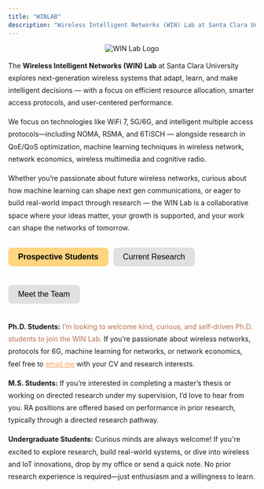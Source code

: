 ```yaml
---
title: "WINLAB"
description: "Wireless Intelligent Networks (WIN) Lab at Santa Clara University"
---
```


<p align="center">
  <img src="/lab.jpeg" alt="WIN Lab Logo" style="max-width: 100%; height: auto;"/>
</p>

<p style="font-size: 14px; line-height: 1.8;">
  The <strong>Wireless Intelligent Networks (WIN) Lab</strong> at Santa Clara University explores next-generation wireless systems that adapt, learn, and make intelligent decisions — with a focus on efficient resource allocation, smarter access protocols, and user-centered performance.
</p>

<p style="font-size: 14px; line-height: 1.8;">
We focus on technologies like WiFi 7, 5G/6G, and intelligent multiple access protocols—including NOMA, RSMA, and 6TiSCH — alongside research in QoE/QoS optimization, machine learning techniques in wireless network, network economics, wireless multimedia and cognitive radio.
</p>

<p style="font-size: 14px; line-height: 1.8;">
Whether you’re passionate about future wireless networks, curious about how machine learning can shape next gen communications, or eager to build real-world impact through research — the WIN Lab is a collaborative space where your ideas matter, your growth is supported, and your work can shape the networks of tomorrow.
</p>

<style>
.toggle-wrapper {
  display: flex;
  justify-content: center;
  margin-bottom: 20px;
}

.toggle-buttons {
  display: flex;
  gap: 10px;
  flex-wrap: wrap;
}

.toggle-buttons button {
  padding: 10px 20px;
  font-size: 16px;
  border: none;
  border-radius: 8px;
  background-color: #e0e0e0;
  cursor: pointer;
  transition: background-color 0.3s ease;
}

.toggle-buttons button:hover {
  background-color: #ffd580; /* orange highlight on hover */
}

.toggle-buttons button.active {
  background-color: #ffd580;
  font-weight: bold;
}

.toggle-section {
  display: none;
}
.toggle-section.active {
  display: block;
}
 
.student-grid {
  display: flex;
  flex-wrap: wrap;
  gap: 30px;
  justify-content: center;
  margin-top: 20px;
}

.student-grid {
  display: flex;
  flex-wrap: wrap;
  gap: 30px;
  justify-content: center;
  margin-top: 20px;
}

.student-card {
  width: 210px;
  height: 260px;
  background-color: white;
  border-radius: 16px;
  overflow: hidden;
  position: relative;
  box-shadow: 0 0 10px rgba(0,0,0,0.06);
  transition: box-shadow 0.3s ease;
  text-align: center;
  cursor: pointer;
  padding-top: 20px;
}

.student-card:hover {
  box-shadow: 0 0 12px 2px gold;
}

.student-image {
  width: 150px;
  height: 150px;
  object-fit: cover;
  border-radius: 8px;
  transition: all 0.4s ease;
  margin-bottom: 10px;
}

.student-card:hover .student-image {
  width: 80px;
  height: 80px;
  margin-bottom: 4px;
}

.student-info {
  transition: transform 0.3s ease;
}

.student-name {
  font-weight: bold;
  margin-bottom: 4px;
  transition: margin-bottom 0.3s ease;
}

.student-role {
  font-style: italic;
  font-size: 14px;
  color: #555;
  transition: margin-bottom 0.3s ease;
}

.project-hover {
  opacity: 0;
  transition: opacity 0.3s ease;
  font-size: 14px;
  margin-top: 6px;
  padding: 0 10px;
}

.student-card:hover .project-hover {
  opacity: 1;
}

</style>

<div class="toggle-wrapper">
  <div class="toggle-buttons">

   <button id="btn-prospective" class="active" onclick="showSection('prospective')">Prospective Students</button>

  <button id="btn-research"  onclick="showSection('research')">Current Research</button>

  <button id="btn-people" onclick="showSection('people')">Meet the Team</button>

    
  </div>
</div>

<div id="research" class="toggle-section">

<ul style="font-size: 14px; line-height: 1.9; list-style: none; padding-left: 0;">
  <li>🎯 <strong>NOMA for 6G Cellular Networks:</strong> Designing user-focused algorithms to enhance Quality of Experience (QoE) and fairness in non-orthogonal multiple access networks, leveraging machine learning and game theory.</li>
  
  <li>🎯 <strong>Multi-Link WiFi 7 for Intelligent LANs:</strong> Exploring Multi-Link Operation (MLO) for smarter traffic steering across bands and interfaces to achieve ultra-low latency and high throughput in wireless LANs.</li>
  
  <li>🎯 <strong>MAC-Layer Optimization for 6TiSCH IoT Networks:</strong> Developing distributed game-theoretic algorithms at the MAC layer to enhance scheduling efficiency, reduce energy consumption, and improve reliability in low-power industrial IoT networks built on the 6TiSCH protocol.</li>
  
  <li>🎯 <strong>RSMA for Next-Gen Spectrum Sharing:</strong> Exploring rate-splitting multiple access as a flexible and interference-aware access strategy for multi-user wireless systems, enabling improved spectral efficiency, user fairness, and adaptability under diverse QoS demands.</li>
</ul>

</div>


<div id="people" class="toggle-section">

<!-- UNDERGRADUATE STUDENTS -->
<h3 style="text-align: center; margin-top: 40px;">Undergraduate Students:</h3>
<div class="student-grid">
  <div class="student-card">
    <img src="/Derek.png" alt="Derek Chui" class="student-image">
    <div class="student-info">
      <div class="student-name">Derek Chui</div>
      <div class="student-role">B.S. Student</div>
      <div class="project-hover"><em>Project:</em> Efficient user clustering in NOMA 6G Networks</div>
    </div>
  </div>
</div>

<!-- GRADUATE STUDENTS -->
<h3 style="text-align: center; margin-top: 50px;">Graduate Students:</h3>
<div class="student-grid">
  <div class="student-card">
    <img src="/picture1.jpeg" alt="Mrudhula Lokesh" class="student-image">
    <div class="student-info">
      <div class="student-name">Mrudhula Lokesh</div>
      <div class="student-role">M.S. Student</div>
      <div class="project-hover"><em>Project:</em> Optimizing Multi Link Operation (MLO) in WiFi 7</div>
    </div>
  </div>

  <div class="student-card">
    <img src="/Samarth.PNG" alt="Samarth Kulkarni" class="student-image">
    <div class="student-info">
      <div class="student-name">Samarth Kulkarni</div>
      <div class="student-role">M.S. Student</div>
      <div class="project-hover"><em>Project:</em> Advanced Reinforcement Learning Models for WiFi 7</div>
    </div>
  </div>

  <div class="student-card">
    <img src="/Brian.PNG" alt="Brian Trinh" class="student-image">
    <div class="student-info">
      <div class="student-name">Brian Trinh</div>
      <div class="student-role">M.S. Student</div>
      <div class="project-hover"><em>Project:</em> ML driven Traffic Distribution in WiFi 7</div>
    </div>
  </div>
</div>

</div>


<div id="prospective" class="toggle-section active">
  <p style="font-size: 14px; line-height: 1.8;">
    <strong>Ph.D. Students:</strong><span style="color: #b86f50;">
  I’m looking to welcome kind, curious, and self-driven Ph.D. students to join the WIN Lab.</span> If you’re passionate about wireless networks, protocols for 6G, machine learning for networks, or network economics, feel free to <a href="mailto:kkattiyanramamoorthy@scu.edu" style="color: #f4a261;">email me</a> with your CV and research interests.
  </p>

  <p style="font-size: 14px; line-height: 1.8;">
    <strong>M.S. Students:</strong> If you’re interested in completing a master’s thesis or working on directed research under my supervision, I’d love to hear from you. RA positions are offered based on performance in prior research, typically through a directed research pathway.
  </p>

  <p style="font-size: 14px; line-height: 1.8;">
    <strong>Undergraduate Students:</strong> Curious minds are always welcome! If you're excited to explore research, build real-world systems, or dive into wireless and IoT innovations, drop by my office or send a quick note. No prior research experience is required—just enthusiasm and a willingness to learn.
  </p>
</div>

<script>
function showSection(sectionId) {
  document.querySelectorAll('.toggle-section').forEach(div => div.classList.remove('active'));
  document.querySelectorAll('.toggle-buttons button').forEach(btn => btn.classList.remove('active'));

  document.getElementById(sectionId).classList.add('active');
  document.getElementById('btn-' + sectionId).classList.add('active');
}
</script>



